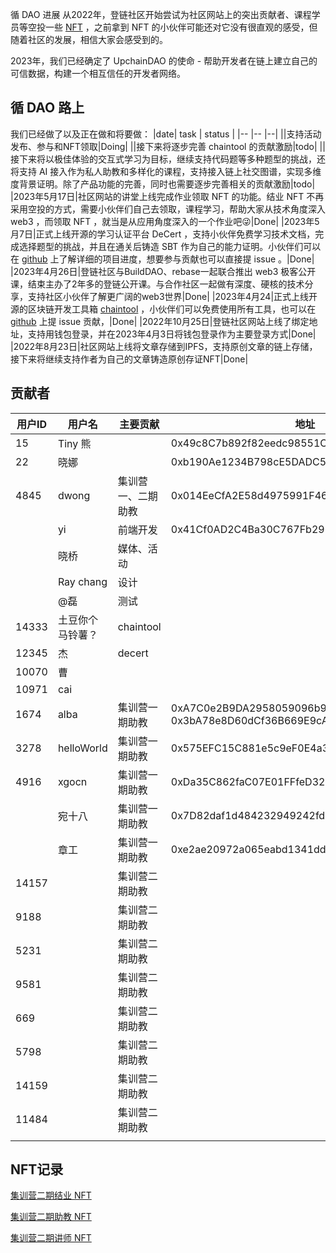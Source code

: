 循 DAO 进展
从2022年，登链社区开始尝试为社区网站上的突出贡献者、课程学员等空投一些 [NFT](https://opensea.io/collection/upchain-poap) ，之前拿到 NFT 的小伙伴可能还对它没有很直观的感受，但随着社区的发展，相信大家会感受到的。

2023年，我们已经确定了 UpchainDAO 的使命 - 帮助开发者在链上建立自己的可信数据，构建一个相互信任的开发者网络。

## 循 DAO 路上

我们已经做了以及正在做和将要做：
|date| task | status |
|-- |-- |--|
||支持活动发布、参与和NFT领取|Doing|
||接下来将逐步完善 chaintool 的贡献激励|todo|
||接下来将以极佳体验的交互式学习为目标，继续支持代码题等多种题型的挑战，还将支持 AI 接入作为私人助教和多样化的课程，支持接入链上社交图谱，实现多维度背景证明。除了产品功能的完善，同时也需要逐步完善相关的贡献激励|todo|
|2023年5月17日|社区网站的讲堂上线完成作业领取 NFT 的功能。结业 NFT 不再采用空投的方式，需要小伙伴们自己去领取，课程学习，帮助大家从技术角度深入 web3 ，而领取 NFT ，就当是从应用角度深入的一个作业吧😜|Done|
|2023年5月7日|正式上线开源的学习认证平台 DeCert ，支持小伙伴免费学习技术文档，完成选择题型的挑战，并且在通关后铸造 SBT 作为自己的能力证明。小伙伴们可以在 [github](https://github.com/decert-me) 上了解详细的项目进度，想要参与贡献也可以直接提 issue 。|Done|
|2023年4月26日|登链社区与BuildDAO、rebase一起联合推出 web3 极客公开课，结束主办了2年多的登链公开课。与合作社区一起做有深度、硬核的技术分享，支持社区小伙伴了解更广阔的web3世界|Done|
|2023年4月24|正式上线开源的区块链开发工具箱 [chaintool](https://chaintool.tech/) ，小伙伴们可以免费使用所有工具，也可以在 [github](https://github.com/ChainToolDao) 上提 issue 贡献，|Done|
|2022年10月25日|登链社区网站上线了绑定地址，支持用钱包登录，并在2023年4月3日将钱包登录作为主要登录方式|Done|
|2022年8月23日|社区网站上线将文章存储到IPFS，支持原创文章的链上存储，接下来将继续支持作者为自己的文章铸造原创存证NFT|Done|


## 贡献者

|用户ID|	用户名|	主要贡献|	地址|
|--|--|--|--|
|15|	Tiny 熊	||0x49c8C7b892f82eedc98551CCb69745005A2FD079|	
|22	|晓娜		||0xb190Ae1234B798cE5DADC545F2d4Df35eC40a4Ba|
|4845	|dwong|	集训营一、二期助教	|0x014EeCfA2E58d4975991F46026A2332561161912|
||	yi|	前端开发|0x41Cf0AD2C4Ba30C767Fb2967480C1EFc47ac006A	|
||	晓桥|	媒体、活动	||
||	Ray chang	|设计	||
||	@磊|	测试	||
|14333|	土豆你个马铃薯？|	chaintool	||
|12345|	杰|	decert	||
|10070	|曹		|||
|10971|	cai		|||  
|1674	|alba	|集训营一期助教|0xA7C0e2B9DA2958059096b9eea9dD0Baf4Aa1Ae7c  0x3bA78e8D60dCf36B669E9cA1553719836624F079|	
|3278	|helloWorld|	集训营一期助教	|0x575EFC15C881e5c9eF0E4a3CDC35935611a794Fd|
|4916	|xgocn|	集训营一期助教	|0xDa35C862faC07E01FFfeD321E70e6689ffdE407C|
|	|宛十八|	集训营一期助教	|0x7D82daf1d484232949242fdd1624efb318bB207A|
||	章工|	集训营一期助教	|0xe2ae20972a065eabd1341ddd88935ef8386d41e6|
|14157||		集训营二期助教	||
|9188||		集训营二期助教	||
|5231||		集训营二期助教	||
|9581||		集训营二期助教	||
|669||		集训营二期助教	||
|5798	||	集训营二期助教	||
|14159||		集训营二期助教	||
|11484	||	集训营二期助教	||
|||||

## NFT记录
[集训营二期结业 NFT](https://opensea.io/assets/matic/0x37da9ea159f5c95923ccc65ecae857c2584a899a/10000) 

[集训营二期助教 NFT]()

[集训营二期讲师 NFT]()
